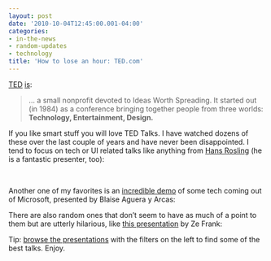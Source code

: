 ```yaml
---
layout: post
date: '2010-10-04T12:45:00.001-04:00'
categories:
- in-the-news
- random-updates
- technology
title: 'How to lose an hour: TED.com'
---
```



[TED](http://www.ted.com/) [is](http://www.ted.com/pages/view/id/5):
<blockquote> 

... a small nonprofit devoted to Ideas Worth Spreading. It started out (in 1984) as a conference bringing together people from three worlds: **Technology, Entertainment, Design.**
</blockquote>

If you like smart stuff you will love TED Talks. I have watched dozens of these over the last couple of years and have never been disappointed. I tend to focus on tech or UI related talks like anything from [Hans Rosling](http://www.ted.com/speakers/hans_rosling.html) (he is a fantastic presenter, too):

&#160;  

   

 

Another one of my favorites is an [incredible demo](http://www.ted.com/talks/lang/eng/blaise_aguera.html) of some tech coming out of Microsoft, presented by Blaise Aguera y Arcas:  

 

There are also random ones that don’t seem to have as much of a point to them but are utterly hilarious, like [this presentation](http://www.ted.com/talks/ze_frank_s_nerdcore_comedy.html) by Ze Frank:  

 

Tip: [browse the presentations](http://www.ted.com/talks) with the filters on the left to find some of the best talks. Enjoy.
